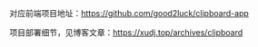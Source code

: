 对应前端项目地址：https://github.com/good2luck/clipboard-app

项目部署细节，见博客文章：https://xudj.top/archives/clipboard